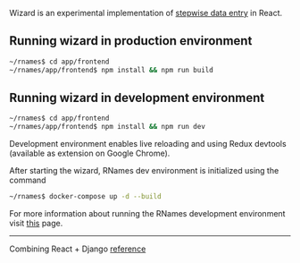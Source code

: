 Wizard is an experimental implementation of [stepwise data entry](https://rnames-staging.it.helsinki.fi/rnames/help/instruction) in React.

## Running wizard in production environment

```sh
~/rnames$ cd app/frontend
~/rnames/app/frontend$ npm install && npm run build
```

## Running wizard in development environment

```sh
~/rnames$ cd app/frontend
~/rnames/app/frontend$ npm install && npm run dev
```

Development environment enables live reloading and using Redux devtools (available as extension on Google Chrome).

After starting the wizard, RNames dev environment is initialized using the command

```sh
~/rnames$ docker-compose up -d --build
```

For more information about running the RNames development environment visit [this](https://github.com/karilint/rnames/blob/master/docs/dev_environment.md) page.

---

Combining React + Django [reference](https://github.com/techwithtim/Music-Controller-Web-App-Tutorial/tree/main/Tutorial%201%20-%204/frontend)
